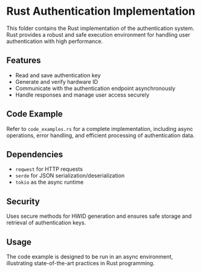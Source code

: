 # Rust Authentication Implementation

This folder contains the Rust implementation of the authentication system. Rust provides a robust and safe execution environment for handling user authentication with high performance.

## Features
- Read and save authentication key
- Generate and verify hardware ID
- Communicate with the authentication endpoint asynchronously
- Handle responses and manage user access securely

## Code Example
Refer to `code_examples.rs` for a complete implementation, including async operations, error handling, and efficient processing of authentication data.

## Dependencies
- `reqwest` for HTTP requests
- `serde` for JSON serialization/deserialization
- `tokio` as the async runtime

## Security
Uses secure methods for HWID generation and ensures safe storage and retrieval of authentication keys.

## Usage
The code example is designed to be run in an async environment, illustrating state-of-the-art practices in Rust programming.

